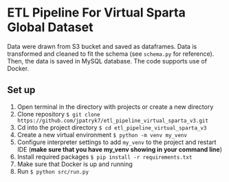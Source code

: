 # ETL Pipeline For Virtual Sparta Global Dataset
Data were drawn from S3 bucket and saved as dataframes. Data is transformed and cleaned to fit the schema (see `schema.py` for reference). Then, the data is saved in MySQL database. The code supports use of Docker.

## Set up
1. Open terminal in the directory with projects or create a new directory
2. Clone repository `$ git clone https://github.com/jpatryk7/etl_pipeline_virtual_sparta_v3.git`
3. Cd into the project directory `$ cd etl_pipeline_virtual_sparta_v3`
4. Create a new virtual environment `$ python -m venv my_venv`
5. Configure interpreter settings to add `my_venv` to the project and restart IDE (**make sure that you have my_venv showing in your command line**)
6. Install required packages `$ pip install -r requirements.txt`
7. Make sure that Docker is up and running
8. Run `$ python src/run.py`